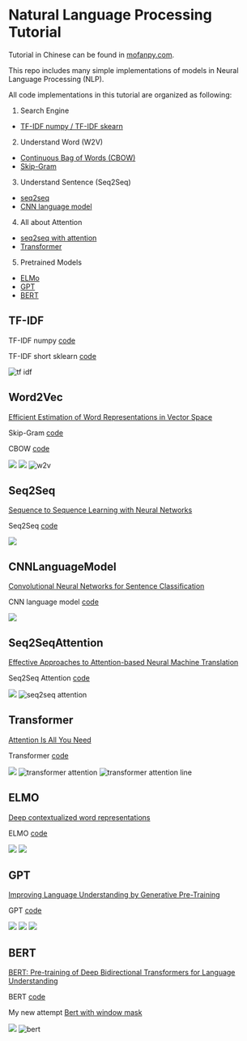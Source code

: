 # Natural Language Processing Tutorial

Tutorial in Chinese can be found in [mofanpy.com](https://mofanpy.com/tutorials/machine-learning/nlp).

This repo includes many simple implementations of models in Neural Language Processing (NLP).

All code implementations in this tutorial are organized as following:

1. Search Engine
  - [TF-IDF numpy / TF-IDF skearn](#TF-IDF)
2. Understand Word (W2V)
  - [Continuous Bag of Words (CBOW)](#Word2Vec)
  - [Skip-Gram](#Word2Vec)
3. Understand Sentence (Seq2Seq)
  - [seq2seq](#Seq2Seq)
  - [CNN language model](#CNNLanguageModel)
4. All about Attention
  - [seq2seq with attention](#Seq2SeqAttention)
  - [Transformer](#Transformer)
5. Pretrained Models
  - [ELMo](#ELMO)
  - [GPT](#GPT)
  - [BERT](#BERT)
 
## TF-IDF

TF-IDF numpy [code](tf_idf.py)

TF-IDF short sklearn [code](tf_idf_sklearn.py)

![tf idf](img/tfidf_matrix.png)

## Word2Vec
[Efficient Estimation of Word Representations in Vector Space](https://arxiv.org/pdf/1301.3781.pdf)

Skip-Gram [code](skip-gram.py)

CBOW [code](CBOW.py)

![](https://mofanpy.com/static/results-small/nlp/cbow_illustration.png)
![](https://mofanpy.com/static/results-small/nlp/skip_gram_illustration.png)
![w2v](img/cbow.png)

## Seq2Seq
[Sequence to Sequence Learning with Neural Networks](https://papers.nips.cc/paper/5346-sequence-to-sequence-learning-with-neural-networks.pdf)

Seq2Seq [code](seq2seq.py)

![](https://mofanpy.com/static/results-small/nlp/seq2seq_illustration.png)

## CNNLanguageModel
[Convolutional Neural Networks for Sentence Classification](https://arxiv.org/pdf/1408.5882.pdf)

CNN language model [code](cnn-lm.py)

![](https://mofanpy.com/static/results-small/nlp/cnn-ml_sentence_embedding.png)

## Seq2SeqAttention
[Effective Approaches to Attention-based Neural Machine Translation](https://arxiv.org/pdf/1508.04025.pdf)

Seq2Seq Attention [code](seq2seq_attention.py)

![](https://mofanpy.com/static/results-small/nlp/luong_attention.png)
![seq2seq attention](img/seq2seq_attention.png)

## Transformer
[Attention Is All You Need](https://arxiv.org/pdf/1706.03762.pdf)

Transformer [code](transformer.py)

![](https://mofanpy.com/static/results-small/nlp/transformer_encoder_decoder.png)
![transformer attention](img/transformer0_decoder_encoder_attention.png)
![transformer attention line](img/transformer0_encoder_decoder_attention_line.png)

## ELMO
[Deep contextualized word representations](https://arxiv.org/pdf/1802.05365.pdf)

ELMO [code](ELMo.py)

![](https://mofanpy.com/static/results-small/nlp/elmo_training.png)
![](https://mofanpy.com/static/results-small/nlp/elmo_word_emb.png)

## GPT
[Improving Language Understanding by Generative Pre-Training](https://cdn.openai.com/research-covers/language-unsupervised/language_understanding_paper.pdf)

GPT [code](GPT.py)

![](https://mofanpy.com/static/results-small/nlp/gpt_structure.png)
![](https://mofanpy.com/static/results-small/nlp/gpt7_self_attention_line.png)
![](https://mofanpy.com/static/results-small/nlp/gpt7_self_attention.png)

## BERT
[BERT: Pre-training of Deep Bidirectional Transformers for Language Understanding](https://arxiv.org/pdf/1810.04805.pdf)

BERT [code](BERT.py)

My new attempt [Bert with window mask](BERT_window_mask.py)

![](https://mofanpy.com/static/results-small/nlp/bert_gpt_comparison.png)
![bert](img/bert_self_mask2_self_attention_line.png)
